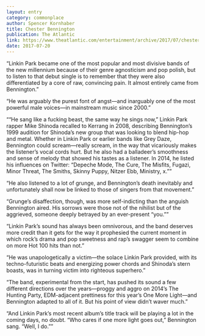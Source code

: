 ```yaml
---
layout: entry
category: commonplace
author: Spencer Kornhaber
title: Chester Bennington
publication: The Atlantic
link: https://www.theatlantic.com/entertainment/archive/2017/07/chester-bennington-rip-41-victimhood/534393/
date: 2017-07-20
---
```


“Linkin Park became one of the most popular and most divisive bands of the new millennium because of their genre agnosticism and pop polish, but to listen to that debut single is to remember that they were also differentiated by a core of raw, convincing pain. It almost entirely came from Bennington.”

“He was arguably the purest font of angst—and inarguably one of the most powerful male voices—in mainstream music since 2000.”

““He sang like a fucking beast, the same way he sings now,” Linkin Park rapper Mike Shinoda recalled to Kerrang in 2008, describing Bennington’s 1999 audition for Shinoda’s new group that was looking to blend hip-hop and metal. Whether in Linkin Park or earlier bands like Grey Daze, Bennington could scream—really scream, in the way that vicariously makes the listener’s vocal cords hurt. But he also had a balladeer’s smoothness and sense of melody that showed his tastes as a listener. In 2014, he listed his influences on Twitter: “Depeche Mode, The Cure, The Misfits, Fugazi, Minor Threat, The Smiths, Skinny Puppy, Nitzer Ebb, Ministry, x.””

“He also listened to a lot of grunge, and Bennington’s death inevitably and unfortunately shall now be linked to those of singers from that movement.”

“Grunge’s disaffection, though, was more self-indicting than the anguish Bennington aired. His sorrows were those not of the nihilist but of the aggrieved, someone deeply betrayed by an ever-present “you.””

“Linkin Park’s sound has always been omnivorous, and the band deserves more credit than it gets for the way it prophesied the current moment in which rock’s drama and pop sweetness and rap’s swagger seem to combine on more Hot 100 hits than not.”

“He was unapologetically a victim—the solace Linkin Park provided, with its techno-futuristic beats and energizing power chords and Shinoda’s stern boasts, was in turning victim into righteous superhero.”

“The band, experimental from the start, has pushed its sound a few different directions over the years—proggy and aggro on 2014’s The Hunting Party, EDM-adjacent prettiness for this year’s One More Light—and Bennington adapted to all of it. But his point of view didn’t waver much.”

“And Linkin Park’s most recent album’s title track will be playing a lot in the coming days, no doubt. “Who cares if one more light goes out,” Bennington sang. “Well, I do.””
